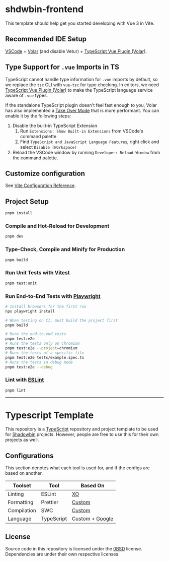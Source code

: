 # shdwbin-frontend

This template should help get you started developing with Vue 3 in Vite.

## Recommended IDE Setup

[VSCode](https://code.visualstudio.com/) + [Volar](https://marketplace.visualstudio.com/items?itemName=Vue.volar) (and disable Vetur) + [TypeScript Vue Plugin (Volar)](https://marketplace.visualstudio.com/items?itemName=Vue.vscode-typescript-vue-plugin).

## Type Support for `.vue` Imports in TS

TypeScript cannot handle type information for `.vue` imports by default, so we replace the `tsc` CLI with `vue-tsc` for type checking. In editors, we need [TypeScript Vue Plugin (Volar)](https://marketplace.visualstudio.com/items?itemName=Vue.vscode-typescript-vue-plugin) to make the TypeScript language service aware of `.vue` types.

If the standalone TypeScript plugin doesn't feel fast enough to you, Volar has also implemented a [Take Over Mode](https://github.com/johnsoncodehk/volar/discussions/471#discussioncomment-1361669) that is more performant. You can enable it by the following steps:

1. Disable the built-in TypeScript Extension
   1. Run `Extensions: Show Built-in Extensions` from VSCode's command palette
   2. Find `TypeScript and JavaScript Language Features`, right click and select `Disable (Workspace)`
2. Reload the VSCode window by running `Developer: Reload Window` from the command palette.

## Customize configuration

See [Vite Configuration Reference](https://vitejs.dev/config/).

## Project Setup

```sh
pnpm install
```

### Compile and Hot-Reload for Development

```sh
pnpm dev
```

### Type-Check, Compile and Minify for Production

```sh
pnpm build
```

### Run Unit Tests with [Vitest](https://vitest.dev/)

```sh
pnpm test:unit
```

### Run End-to-End Tests with [Playwright](https://playwright.dev)

```sh
# Install browsers for the first run
npx playwright install

# When testing on CI, must build the project first
pnpm build

# Runs the end-to-end tests
pnpm test:e2e
# Runs the tests only on Chromium
pnpm test:e2e --project=chromium
# Runs the tests of a specific file
pnpm test:e2e tests/example.spec.ts
# Runs the tests in debug mode
pnpm test:e2e --debug
```

### Lint with [ESLint](https://eslint.org/)

```sh
pnpm lint
```

---

# Typescript Template

This repository is a [TypeScript](https://www.typescriptlang.org/) repository
and project template to be used for [Shadowbin](https://github.com/shdwbin)
projects. However, people are free to use this for their own projects as well.

## Configurations

This section denotes what each tool is used for, and if the configs are based on
another.

| Toolset     | Tool       | Based On                                        |
| ----------- | ---------- | ----------------------------------------------- |
| Linting     | ESLint     | [XO](https://tinyurl.com/mr8wfh4j)              |
| Formatting  | Prettier   | [Custom](https://tinyurl.com/3bn6ju34)          |
| Compilation | SWC        | [Custom](https://tinyurl.com/y4cbf2c9)          |
| Language    | TypeScript | Custom + [Google](https://tinyurl.com/2p8zsdbr) |

## License

Source code in this repository is licensed under the
[0BSD](https://choosealicense.com/licenses/0bsd) license.
Dependencies are under their own respective licenses.
